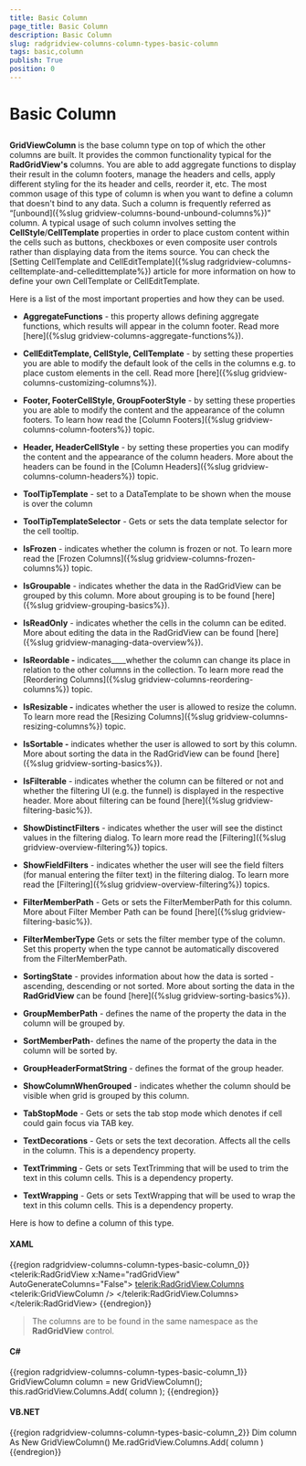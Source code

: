 ```yaml
---
title: Basic Column
page_title: Basic Column
description: Basic Column
slug: radgridview-columns-column-types-basic-column
tags: basic,column
publish: True
position: 0
---
```


# Basic Column



## 

__GridViewColumn__ is the base column type on top of which the other columns are built. It provides the common functionality typical for the __RadGridView's__ columns. You are able to add aggregate functions to display their result in the column footers, manage the headers and cells, apply different styling for the its header and cells, reorder it, etc.  The most common usage of this type of column is when you want to define a column that doesn't bind to any data. Such a column is frequently referred as “[unbound]({%slug gridview-columns-bound-unbound-columns%})” column. A typical usage of such column involves setting the __CellStyle__/__CellTemplate__ properties in order to place custom content within the cells such as buttons, checkboxes or even composite user controls rather than displaying data from the items source.
          You can check the [Setting CellTemplate and CellEditTemplate]({%slug radgridview-columns-celltemplate-and-celledittemplate%}) article for more information on how to define your own CellTemplate or CellEditTemplate.
        

Here is a list of the most important properties and how they can be used.

* __AggregateFunctions__ - this property allows defining aggregate functions, which results will appear in the column footer. Read more [here]({%slug gridview-columns-aggregate-functions%}).
            

* __CellEditTemplate, CellStyle, CellTemplate__ - by setting these properties you are able to modify the default look of the cells in the columns e.g. to place custom elements in the cell. Read more [here]({%slug gridview-columns-customizing-columns%}).
            

* __Footer, FooterCellStyle, GroupFooterStyle__ - by setting these properties you are able to modify the content and the appearance of the column footers. To learn how read the [Column Footers]({%slug gridview-columns-column-footers%}) topic.
            

* __Header, HeaderCellStyle__ - by setting these properties you can modify the content and the appearance of the column headers. More about the headers can be found in the [Column Headers]({%slug gridview-columns-column-headers%}) topic.
            

* __ToolTipTemplate__ - set to a DataTemplate to be shown when the mouse is over the column
            

* __ToolTipTemplateSelector__ - Gets or sets the data template selector for the cell tooltip.
            

* __IsFrozen__ - indicates whether the column is frozen or not. To learn more read the [Frozen Columns]({%slug gridview-columns-frozen-columns%}) topic.
          

* __IsGroupable__ - indicates whether the data in the RadGridView can be grouped by this column. More about grouping is to be found [here]({%slug gridview-grouping-basics%}).
            

* __IsReadOnly__ - indicates whether the cells in the column can be edited. More about editing the data in the RadGridView can be found [here]({%slug gridview-managing-data-overview%}).
            

* __IsReordable -__ indicates____whether the column can change its place in relation to the other columns in the collection. To learn more read the [Reordering Columns]({%slug gridview-columns-reordering-columns%}) topic.
            

* __IsResizable -__ indicates whether the user is allowed to resize the column. To learn more read the [Resizing Columns]({%slug gridview-columns-resizing-columns%}) topic.
            

* __IsSortable -__ indicates whether the user is allowed to sort by this column. More about sorting the data in the RadGridView can be found [here]({%slug gridview-sorting-basics%}).
            

* __IsFilterable__ - indicates whether the column can be filtered or not and whether the filtering UI (e.g. the funnel) is displayed in the respective header. More about filtering can be found [here]({%slug gridview-filtering-basic%}).
            

* __ShowDistinctFilters__ - indicates whether the user will see the distinct values in the filtering dialog. To learn more read the [Filtering]({%slug gridview-overview-filtering%}) topics.
            

* __ShowFieldFilters__ - indicates whether the user will see the field filters (for manual entering the filter text) in the filtering dialog. To learn more read the [Filtering]({%slug gridview-overview-filtering%}) topics.
            

* __FilterMemberPath__ - Gets or sets the FilterMemberPath for this column. More about Filter Member Path can be found [here]({%slug gridview-filtering-basic%}).
            

* __FilterMemberType__ Gets or sets the filter member type of the column. Set this property when the type cannot be automatically discovered from the FilterMemberPath.
            

* __SortingState__ - provides information about how the data is sorted - ascending, descending or not sorted. More about sorting the data in the __RadGridView__ can be found [here]({%slug gridview-sorting-basics%}).
            

* __GroupMemberPath__ - defines the name of the property the data in the column will be grouped by.
            

* __SortMemberPath__- defines the name of the property the data in the column will be sorted by.
            

* __GroupHeaderFormatString__ - defines the format of the group header.
            

* __ShowColumnWhenGrouped__ - indicates whether the column should be visible when grid is grouped by this column.
            

* __TabStopMode__ - Gets or sets the tab stop mode which denotes if cell could gain focus via TAB key.
            

* __TextDecorations__ - Gets or sets the text decoration. Affects all the cells in the column. This is a dependency property.
            

* __TextTrimming__ - Gets or sets TextTrimming that will be used to trim the text in this column cells. This is a dependency property.
            

* __TextWrapping__ - Gets or sets TextWrapping that will be used to wrap the text in this column cells. This is a dependency property.
            

Here is how to define a column of this type.

#### __XAML__

{{region radgridview-columns-column-types-basic-column_0}}
	<telerik:RadGridView x:Name="radGridView"
	                         AutoGenerateColumns="False">
	    <telerik:RadGridView.Columns>
	        <telerik:GridViewColumn />
	    </telerik:RadGridView.Columns>
	</telerik:RadGridView>
	{{endregion}}



>The columns  are to be found in the same namespace as the __RadGridView__ control.
          

#### __C#__

{{region radgridview-columns-column-types-basic-column_1}}
	GridViewColumn column = new GridViewColumn();
	this.radGridView.Columns.Add( column );
	{{endregion}}



#### __VB.NET__

{{region radgridview-columns-column-types-basic-column_2}}
	Dim column As New GridViewColumn()
	Me.radGridView.Columns.Add( column )
	{{endregion}}


